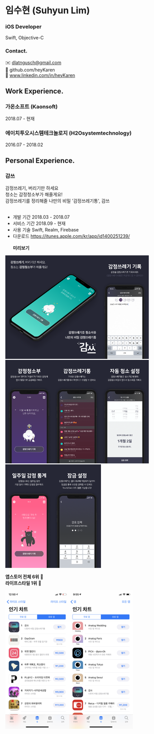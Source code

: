 #  임수현 (Suhyun Lim)
### iOS Developer 
Swift, Objective-C<br/>

### Contact.
 ✉️ dlatngusch@gmail.com<br/>
📍 github.com/heyKaren<br/>
🔗 www.linkedin.com/in/heyKaren<br/>

## Work Experience.
### 가온소프트 (Kaonsoft)<br/>
2018.07 - 현재<br/>

### 에이치투오시스템테크놀로지 (H2Osystemtechnology)<br/>
2016.07 - 2018.02<br/>

## Personal Experience.
### 감쓰<br/>
감정쓰레기, 버리기만 하세요<br/>
청소는 감정청소부가 해줄게요!<br/>
감정쓰레기를 정리해줄 나만의 비밀 '감정쓰레기통', 감쓰<br/><br/>
- 개발 기간 2018.03 - 2018.07<br/>
- 서비스 기간 2018.09 - 현재<br/>
- 사용 기술 Swift, Realm, Firebase<br/>
- 다운로드 <https://itunes.apple.com/kr/app/id1400251239/><br/><br/>
**미리보기**<br/>
<div>
<img width="150" alt="image" src="./emotiontrash/iphonexsm_preview_02.png"><img width="150" alt="image" src="./emotiontrash/iphonexsm_preview_03.png"><img width="150" alt="image" src="./emotiontrash/iphonexsm_preview_04.png"><img width="150" alt="image" src="./emotiontrash/iphonexsm_preview_05.png"><img width="150" alt="image" src="./emotiontrash/iphonexsm_preview_06.png"><img width="150" alt="image" src="./emotiontrash/iphonexsm_preview_07.png"><img width="150" alt="image" src="./emotiontrash/iphonexsm_preview_08.png"><img width="150" alt="image" src="./emotiontrash/iphonexsm_preview_09.png">
</div>

**앱스토어 전체 6위** 🥳<br/>
**라이프스타일 1위**  🥳<br/>
<div>
<img width="200" alt="image" src="./emotiontrash/img_emotiontrash_01.png"><img width="200" alt="image" src="./emotiontrash/img_emotiontrash_00.png">
</div>


